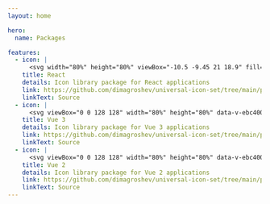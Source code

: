 ```yaml
---
layout: home

hero:
  name: Packages

features:
  - icon: |
      <svg width="80%" height="80%" viewBox="-10.5 -9.45 21 18.9" fill="none" xmlns="http://www.w3.org/2000/svg" class="uwu-hidden mt-4 mb-3 text-brand dark:text-brand-dark w-24 lg:w-28 self-center text-sm me-0 flex origin-center transition-all ease-in-out"><circle cx="0" cy="0" r="2" fill="#58c4dc"></circle><g stroke="#58c4dc" stroke-width="1" fill="none"><ellipse rx="10" ry="4.5"></ellipse><ellipse rx="10" ry="4.5" transform="rotate(60)"></ellipse><ellipse rx="10" ry="4.5" transform="rotate(120)"></ellipse></g></svg>
    title: React
    details: Icon library package for React applications
    link: https://github.com/dimagroshev/universal-icon-set/tree/main/packages/react
    linkText: Source
  - icon: |
      <svg viewBox="0 0 128 128" width="80%" height="80%" data-v-ebc40093=""><path fill="#42b883" d="M78.8,10L64,35.4L49.2,10H0l64,110l64-110C128,10,78.8,10,78.8,10z" data-v-ebc40093=""></path><path fill="#35495e" d="M78.8,10L64,35.4L49.2,10H25.6L64,76l38.4-66H78.8z" data-v-ebc40093=""></path></svg>
    title: Vue 3
    details: Icon library package for Vue 3 applications
    link: https://github.com/dimagroshev/universal-icon-set/tree/main/packages/vue
    linkText: Source
  - icon: |
      <svg viewBox="0 0 128 128" width="80%" height="80%" data-v-ebc40093=""><path fill="#42b883" d="M78.8,10L64,35.4L49.2,10H0l64,110l64-110C128,10,78.8,10,78.8,10z" data-v-ebc40093=""></path><path fill="#35495e" d="M78.8,10L64,35.4L49.2,10H25.6L64,76l38.4-66H78.8z" data-v-ebc40093=""></path></svg>
    title: Vue 2
    details: Icon library package for Vue 2 applications
    link: https://github.com/dimagroshev/universal-icon-set/tree/main/packages/vue2
    linkText: Source
---
```

